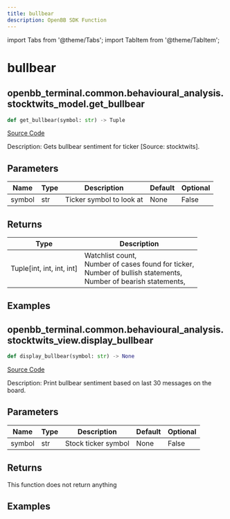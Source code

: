 ```yaml
---
title: bullbear
description: OpenBB SDK Function
---
```


import Tabs from '@theme/Tabs';
import TabItem from '@theme/TabItem';

# bullbear

<Tabs>
<TabItem value="model" label="Model" default>

## openbb_terminal.common.behavioural_analysis.stocktwits_model.get_bullbear

```python title='openbb_terminal/common/behavioural_analysis/stocktwits_model.py'
def get_bullbear(symbol: str) -> Tuple
```
[Source Code](https://github.com/OpenBB-finance/OpenBBTerminal/tree/main/openbb_terminal/common/behavioural_analysis/stocktwits_model.py#L16)

Description: Gets bullbear sentiment for ticker [Source: stocktwits].

## Parameters

| Name | Type | Description | Default | Optional |
| ---- | ---- | ----------- | ------- | -------- |
| symbol | str | Ticker symbol to look at | None | False |

## Returns

| Type | Description |
| ---- | ----------- |
| Tuple[int, int, int, int] | Watchlist count,<br/>Number of cases found for ticker,<br/>Number of bullish statements,<br/>Number of bearish statements, |

## Examples



</TabItem>
<TabItem value="view" label="View">

## openbb_terminal.common.behavioural_analysis.stocktwits_view.display_bullbear

```python title='openbb_terminal/common/behavioural_analysis/stocktwits_view.py'
def display_bullbear(symbol: str) -> None
```
[Source Code](https://github.com/OpenBB-finance/OpenBBTerminal/tree/main/openbb_terminal/common/behavioural_analysis/stocktwits_view.py#L17)

Description: Print bullbear sentiment based on last 30 messages on the board.

## Parameters

| Name | Type | Description | Default | Optional |
| ---- | ---- | ----------- | ------- | -------- |
| symbol | str | Stock ticker symbol | None | False |

## Returns

This function does not return anything

## Examples



</TabItem>
</Tabs>